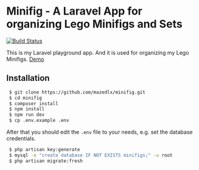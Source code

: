 # Minifig - A Laravel App for organizing Lego Minifigs and Sets

[![Build Status](https://travis-ci.org/mazedlx/minifig.svg)](https://travis-ci.org/mazedlx/minifig)

This is my Laravel playground app. And it is used for organizing my Lego Minifigs. [Demo](https://lego.mazedlx.net)

## Installation

```bash
 $ git clone https://github.com/mazedlx/minifig.git
 $ cd minifig
 $ composer install
 $ npm install
 $ npm run dev
 $ cp .env.example .env
 ```

After that you should edit the `.env` file to your needs, e.g. set the database credentials.

```bash 
 $ php artisan key:generate
 $ mysql -e "create database IF NOT EXISTS minifigs;" -u root
 $ php artisan migrate:fresh
```
